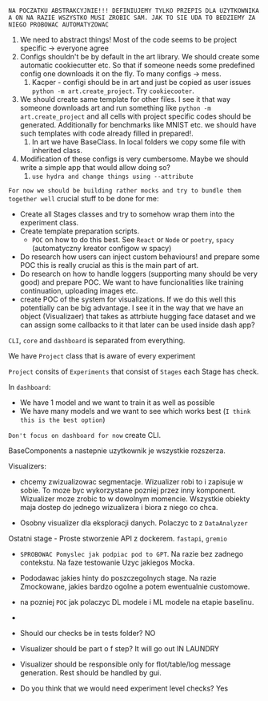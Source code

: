 
`NA POCZATKU ABSTRAKCYJNIE!!! DEFINIUJEMY TYLKO PRZEPIS DLA UZYTKOWNIKA A ON NA RAZIE WSZYSTKO MUSI ZROBIC SAM. JAK TO SIE UDA TO BEDZIEMY ZA NIEGO PROBOWAC AUTOMATYZOWAC` 



1. We need to abstract things! Most of the code seems to be project specific -> everyone agree
2. Configs shouldn't be by default in the art library. We should create some automatic cookiecutter etc. So that if someone needs some predefined config one downloads it on the fly. To many configs -> mess. 
   1. Kacper - configi should be in art and just be copied as user issues `python -m art.create_project`. Try `cookiecooter`.
3. We should create same template for other files. I see it that way someone downloads art and run something like `python -m art.create_project` and all cells with project specific codes should be generated. Additionally for benchmarks like MNIST etc. we should have such templates with code already filled in prepared!. 
   1. In art we have BaseClass. In local folders we copy some file with inherited class. 
4. Modification of these configs is very cumbersome. Maybe we should write a simple app that would allow doing so?
   1. `use hydra and change things using --attribute`

`For now we should be building rather mocks and try to bundle them together well`
crucial stuff to be done for me:
* Create all Stages classes and try to somehow wrap them into the experiment class.
* Create template preparation scripts. 
  * `POC` on how to do this best. See `React` or `Node` or `poetry`, `spacy` (automatyczny kreator configow w spacy)
* Do research how users can inject custom behaviours! and prepare some POC this is really crucial as this is the main part of art.
* Do research on how to handle loggers (supporting many should be very good) and prepare POC. We want to have funcionalities like training continuation, uploading images etc.
* create POC of the system for visualizations. If we do this well this potentially can be big advantage. I see it in the way that we have an object (Visualizaer) that takes as attrbiute hugging face dataset and we can assign some callbacks to it that later can be used inside dash app?



`CLI`, `core` and `dashboard` is separated from everything.

We have `Project` class that is aware of every experiment


`Project` consits of `Experiments` that consist of `Stages` each Stage has check.

In `dashboard`:
* We have 1 model and we want to train it as well as possible
* We have many models and we want to see which works best (`I think this is the best option`)


`Don't focus on dashboard for now` create CLI.

BaseComponents a nastepnie uzytkownik je wszystkie rozszerza.

Visualizers:
* chcemy zwizualizowac segmentacje. Wizualizer robi to i zapisuje w sobie. To moze byc wykorzystane pozniej przez inny komponent. Wizualizer moze zrobic to w dowolnym momencie. Wszystkie obiekty maja dostep do jednego wizualizera i biora z niego co chca.

* Osobny visualizer dla eksploracji danych. Polaczyc to z `DataAnalyzer`

Ostatni stage -  Proste stworzenie API z dockerem. `fastapi`, `gremio`


* `SPROBOWAC Pomyslec jak podpiac pod to GPT`. Na razie bez zadnego contekstu. Na faze testowanie Uzyc jakiegos Mocka.

* Pododawac jakies hinty do poszczegolnych stage. Na razie Zmockowane, jakies bardzo ogolne a potem ewentualnie customowe.

* na pozniej `POC` jak polaczyc DL modele i ML modele na etapie baselinu.
* 


* Should our checks be in tests folder?
NO

* Visualizer should be part o f step?
It will go out IN LAUNDRY

* Visualizer should be responsible only for flot/table/log message generation. Rest should be handled by gui.

* Do you think that we would need experiment level checks? Yes
